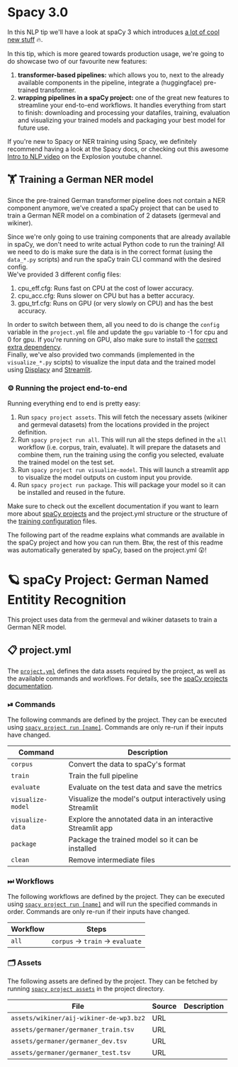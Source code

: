 # Spacy 3.0
In this NLP tip we'll have a look at spaCy 3 which introduces [a lot of cool new stuff](https://spacy.io/usage/v3) 🔥.

In this tip, which is more geared towards production usage, we're going to do showcase two of our favourite new features:

1. **transformer-based pipelines:** which allows you to, next to the already available components in the pipeline, integrate a (huggingface) pre-trained transformer.
2. **wrapping pipelines in a spaCy project:** one of the great new features to streamline your end-to-end workflows. It handles everything from start to finish: downloading and processing your datafiles, training, evaluation and visualizing your trained models and packaging your best model for future use.

If you're new to Spacy or NER training using Spacy, we definitely recommend having a look at the Spacy docs, or checking out this awesome [Intro to NLP video](https://www.youtube.com/watch?v=IqOJU1-_Fi0) on the Explosion youtube channel. 

## 🏋️ Training a German NER model 
Since the pre-trained German transformer pipeline does not contain a NER component anymore, we've created a spaCy project that can be used to train a German NER model on a combination of 2 datasets (germeval and wikiner).  

Since we're only going to use training components that are already available in spaCy, we don't need to write actual Python code to run the training! All we need to do is make sure the data is in the correct format (using the `data_*.py` scripts) and run the spaCy train CLI command with the desired config.  
We've provided 3 different config files:  

1. cpu_eff.cfg: Runs fast on CPU at the cost of lower accuracy.
2. cpu_acc.cfg: Runs slower on CPU but has a better accuracy.
3. gpu_trf.cfg: Runs on GPU (or very slowly on CPU) and has the best accuracy.  

In order to switch between them, all you need to do is change the `config` variable in the `project.yml` file and update the `gpu` variable to -1 for cpu and 0 for gpu. If you're running on GPU, also make sure to install the [correct extra dependency](https://spacy.io/usage#gpu).  
Finally, we've also provided two commands (implemented in the `visualize_*.py` scipts) to visualize the input data and the trained model using [Displacy](https://spacy.io/usage/visualizers#ent) and [Streamlit](https://www.streamlit.io/).

### ⚙️ Running the project end-to-end
Running everything end to end is pretty easy:

1. Run `spacy project assets`. This will fetch the necessary assets (wikiner and germeval datasets) from the locations provided in the project definition.
2. Run `spacy project run all`. This will run all the steps defined in the `all` workflow (i.e. corpus, train, evaluate). It will prepare the datasets and combine them, run the training using the config you selected, evaluate the trained model on the test set.
3. Run `spacy project run visualize-model`. This will launch a streamlit app to visualize the model outputs on custom input you provide.
4. Run `spacy project run package`. This will package your model so it can be installed and reused in the future.   

Make sure to check out the excellent documentation if you want to learn more about [spaCy projects](https://spacy.io/usage/projects) and the project.yml structure or the structure of the [training configuration](https://spacy.io/api/data-formats) files.

The following part of the readme explains what commands are available in the spaCy project and how you can run them. Btw, the rest of this readme was automatically generated by spaCy, based on the project.yml 😲!

<!-- SPACY PROJECT: AUTO-GENERATED DOCS START (do not remove) -->

# 🪐 spaCy Project: German Named Entitity Recognition

This project uses data from the germeval and wikiner datasets to train a German NER model.

## 📋 project.yml

The [`project.yml`](project.yml) defines the data assets required by the
project, as well as the available commands and workflows. For details, see the
[spaCy projects documentation](https://spacy.io/usage/projects).

### ⏯ Commands

The following commands are defined by the project. They
can be executed using [`spacy project run [name]`](https://spacy.io/api/cli#project-run).
Commands are only re-run if their inputs have changed.

| Command | Description |
| --- | --- |
| `corpus` | Convert the data to spaCy's format |
| `train` | Train the full pipeline |
| `evaluate` | Evaluate on the test data and save the metrics |
| `visualize-model` | Visualize the model's output interactively using Streamlit |
| `visualize-data` | Explore the annotated data in an interactive Streamlit app |
| `package` | Package the trained model so it can be installed |
| `clean` | Remove intermediate files |

### ⏭ Workflows

The following workflows are defined by the project. They
can be executed using [`spacy project run [name]`](https://spacy.io/api/cli#project-run)
and will run the specified commands in order. Commands are only re-run if their
inputs have changed.

| Workflow | Steps |
| --- | --- |
| `all` | `corpus` &rarr; `train` &rarr; `evaluate` |

### 🗂 Assets

The following assets are defined by the project. They can
be fetched by running [`spacy project assets`](https://spacy.io/api/cli#project-assets)
in the project directory.

| File | Source | Description |
| --- | --- | --- |
| `assets/wikiner/aij-wikiner-de-wp3.bz2` | URL |  |
| `assets/germaner/germaner_train.tsv` | URL |  |
| `assets/germaner/germaner_dev.tsv` | URL |  |
| `assets/germaner/germaner_test.tsv` | URL |  |

<!-- SPACY PROJECT: AUTO-GENERATED DOCS END (do not remove) -->
